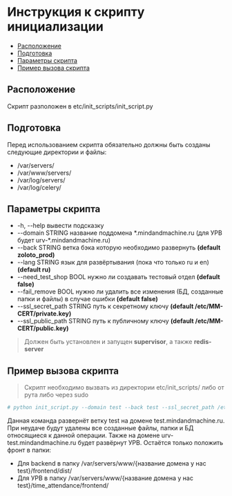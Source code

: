 # Инструкция к скрипту инициализации
- [Расположение](#расположение)
- [Подготовка](#подготовка)
- [Параметры скрипта](#параметры-скрипта)
- [Пример вызова скрипта](#пример-вызова-скрипта)

## Расположение
Скрипт разположен в etc/init_scripts/init_script.py

## Подготовка
Перед использованием скрипта обязательно должны быть созданы следующие директории и файлы:
- /var/servers/
- /var/www/servers/
- /var/log/servers/
- /var/log/celery/

## Параметры скрипта
- -h, \--help вывести подсказку
- \--domain STRING название поддомена \*.mindandmachine.ru (для УРВ будет urv-\*.mindandmachine.ru)
- \--back STRING ветка бэка которую необходимо развернуть **(default zoloto_prod)**
- \--lang STRING язык для развёртывания (пока что только ru и en) **(default ru)**
- \--need_test_shop BOOL нужно ли создавать тестовый отдел **(default false)**
- \--fail_remove BOOL нужно ли удалить все изменения (БД, созданные папки и файлы) в случае ошибки **(default false)**
- \--ssl_secret_path STRING путь к секретному ключу **(default /etc/MM-CERT/private.key)**
- \--ssl_public_path STRING путь к публичному ключу **(default /etc/MM-CERT/public.key)**

> Должен быть установлен и запущен **supervisor**, а также **redis-server**

## Пример вызова скрипта
> Скрипт необходимо вызвать из директории etc/init_scripts/ либо от рута либо через sudo

```bash
# python init_script.py --domain test --back test --ssl_secret_path /etc/ssl/secret.key --ssl_public_path /etc/ssl/pub.key --lang ru --fail_remove true
```
Данная команда развернёт ветку test на домене test.mindandmachine.ru. При неудаче будут удалены все созданные файлы, папки и БД относящиеся к данной операции.
Также на домене urv-test.mindandmachine.ru будет развёрнут УРВ.
Остаётся только положить фронт в папки:
- Для backend в папку /var/servers/www/{название домена у нас test}/frontend/dist/
- Для УРВ в папку /var/servers/www/{название домена у нас test}/time_attendance/frontend/
